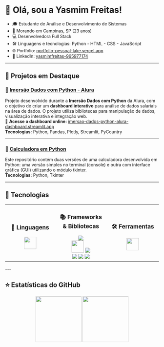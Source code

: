 # 💜 Olá, sou a Yasmim Freitas!

- 🎓 Estudante de Análise e Desenvolvimento de Sistemas  
- 📍 Morando em Campinas, SP (23 anos)  
- 💻 Desenvolvedora Full Stack  
- 🛠️ Linguagens e tecnologias: Python - HTML - CSS - JavaScript
- 🌐 Portfólio: [portfolio-pessoal-lake.vercel.app](https://portfolio-pessoal-lake.vercel.app)  
- 🔗 LinkedIn: [yasmimfreitas-965977174](https://www.linkedin.com/in/yasmimfreitas-965977174/)

---

## 📌 Projetos em Destaque

### 🔹 [Imersão Dados com Python - Alura](https://github.com/YasmimFreitas13/Imersao_Alura_Python)  
Projeto desenvolvido durante a **Imersão Dados com Python** da Alura, com o objetivo de criar um **dashboard interativo** para análise de dados salariais na área de dados. O projeto utiliza bibliotecas para manipulação de dados, visualização interativa e integração web.  
🔗 **Acesse o dashboard online:** [imersao-dados-python-alura-dashboard.streamlit.app](https://imersao-dados-python-alura-dashboard.streamlit.app)  
**Tecnologias:**  Python, Pandas, Plotly, Streamlit, PyCountry

---

### 🔹 [Calculadora em Python](https://github.com/YasmimFreitas13/Calculadora_Python)  
Este repositório contém duas versões de uma calculadora desenvolvida em Python: uma versão simples no terminal (console) e outra com interface gráfica (GUI) utilizando o módulo tkinter.  
**Tecnologias:** Python, Tkinter

---

## 🚀 Tecnologias

<div align="center">

<table>
  <tr>
    <td align="center" width="300px">
      <h3>🧠 Linguagens</h3>
      <img src="https://skillicons.dev/icons?i=html,css,js,python" height="40" />
    </td>
    <td align="center" width="300px">
      <h3>📚 Frameworks & Bibliotecas</h3>
      <img src="https://img.shields.io/badge/JSON-000000?style=for-the-badge&logo=json&logoColor=white" /><br/>
      <img src="https://skillicons.dev/icons?i=flask" height="40" />
      <img src="https://img.shields.io/badge/Pandas-150458?style=for-the-badge&logo=pandas&logoColor=white" /><br/>
      <img src="https://img.shields.io/badge/Plotly-3F4F75?style=for-the-badge&logo=plotly&logoColor=white" />
      <img src="https://img.shields.io/badge/Streamlit-FF4B4B?style=for-the-badge&logo=streamlit&logoColor=white" />
      <img src="https://img.shields.io/badge/PyCountry-3776AB?style=for-the-badge&logo=python&logoColor=white" />
    </td>
    <td align="center" width="300px">
      <h3>🛠️ Ferramentas</h3>
      <img src="https://skillicons.dev/icons?i=git,github,vscode" height="40" />
    </td>
  </tr>
</table>

</div>
---

## ⭐ Estatísticas do GitHub

<p align="center">
  <img height="150em" src="https://github-readme-stats.vercel.app/api?username=YasmimFreitas13&show_icons=true&theme=tokyonight&include_all_commits=true&count_private=true"/>
  <img height="150em" src="https://github-readme-stats.vercel.app/api/top-langs/?username=YasmimFreitas13&layout=compact&langs_count=6&theme=tokyonight"/>
</p>

